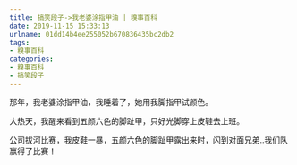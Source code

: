 ```yaml
---
title: 搞笑段子->我老婆涂指甲油 | 糗事百科
date: 2019-11-15 15:33:13
urlname: 01dd14b4ee255052b670836435bc2db2
tags: 
- 糗事百科
categories:
- 糗事百科
- 搞笑段子
---
```

那年，我老婆涂指甲油，我睡着了，她用我脚指甲试颜色。

大热天，我醒来看到五颜六色的脚趾甲，只好光脚穿上皮鞋去上班。

公司拔河比赛，我皮鞋一暴，五颜六色的脚趾甲露出来时，闪到对面兄弟..我们队赢得了比赛！


